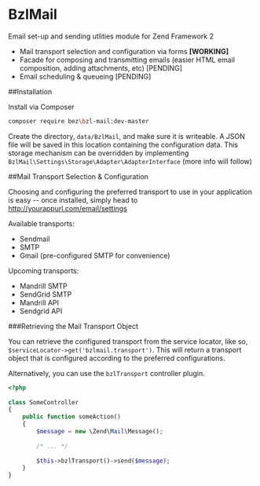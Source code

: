 BzlMail
========

Email set-up and sending utlities module for Zend Framework 2

* Mail transport selection and configuration via forms **[WORKING]**
* Facade for composing and transmitting emails (easier HTML email composition, adding attachments, etc) [PENDING]
* Email scheduling & queueing [PENDING]

##Installation

Install via Composer 
```sh
composer require bez\bzl-mail:dev-master
```

Create the directory, `data/BzlMail`, and make sure it is writeable. A JSON file will be saved in this location containing the configuration data. This storage mechanism can be overridden by implementing `BzlMail\Settings\Storage\Adapter\AdapterInterface` (more info will follow)

##Mail Transport Selection & Configuration

Choosing and configuring the preferred transport to use in your application is easy -- once installed, simply head to http://yourappurl.com/email/settings

Available transports:

+ Sendmail
+ SMTP
+ Gmail (pre-configured SMTP for convenience)

Upcoming transports:

+ Mandrill SMTP
+ SendGrid SMTP
+ Mandrill API
+ Sendgrid API

###Retrieving the Mail Transport Object

You can retrieve the configured transport from the service locator, like so, `$serviceLocator->get('bzlmail.transport')`. This will return a transport object that is configured according to the preferred configurations.

Alternatively, you can use the `bzlTransport` controller plugin.

```php
<?php
    
class SomeController
{
    public function someAction()
    {
        $message = new \Zend\Mail\Message();
  
        /* ... */
  
        $this->bzlTransport()->send($message);
    }
}
```

